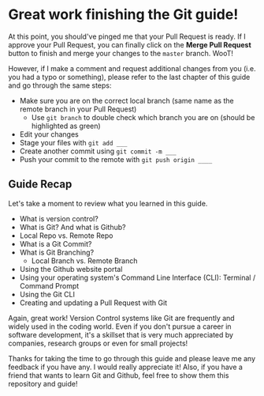 # Great work finishing the Git guide!

At this point, you should've pinged me that your Pull Request is ready. If I approve your Pull Request, you can finally click on the **Merge Pull Request** button to finish and merge your changes to the `master` branch. WooT!

However, if I make a comment and request additional changes from you (i.e. you had a typo or something), please refer to the last chapter of this guide and go through the same steps:

- Make sure you are on the correct local branch (same name as the remote branch in your Pull Request)
  - Use `git branch` to double check which branch you are on (should be highlighted as green)
- Edit your changes
- Stage your files with `git add ___`
- Create another commit using `git commit -m ___`
- Push your commit to the remote with `git push origin ____`

## Guide Recap

Let's take a moment to review what you learned in this guide.

- What is version control?
- What is Git? And what is Github?
- Local Repo vs. Remote Repo
- What is a Git Commit?
- What is Git Branching?
  - Local Branch vs. Remote Branch
- Using the Github website portal
- Using your operating system's Command Line Interface (CLI): Terminal / Command Prompt
- Using the Git CLI
- Creating and updating a Pull Request with Git

Again, great work! Version Control systems like Git are frequently and widely used in the coding world. Even if you don't pursue a career in software development, it's a skillset that is very much appreciated by companies, research groups or even for small projects!

Thanks for taking the time to go through this guide and please leave me any feedback if you have any. I would really appreciate it! Also, if you have a friend that wants to learn Git and Github, feel free to show them this repository and guide!
